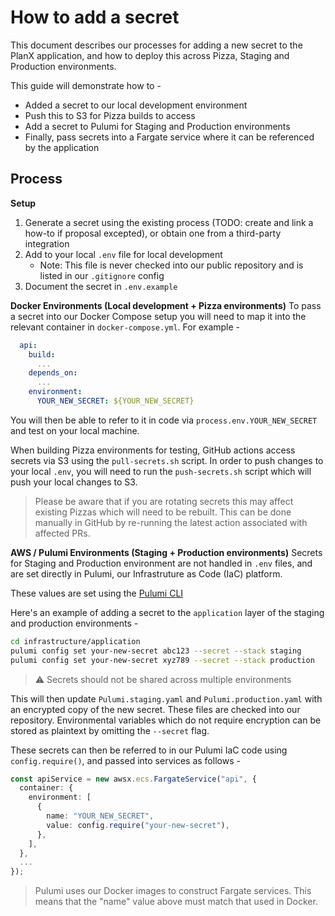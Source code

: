 # How to add a secret
This document describes our processes for adding a new secret to the PlanX application, and how to deploy this across Pizza, Staging and Production environments.

This guide will demonstrate how to - 
 - Added a secret to our local development environment
 - Push this to S3 for Pizza builds to access
 - Add a secret to Pulumi for Staging and Production environments
 - Finally, pass secrets into a Fargate service where it can be referenced by the application

## Process

**Setup**
1. Generate a secret using the existing process (TODO: create and link a how-to if proposal excepted), or obtain one from a third-party integration
2. Add to your local `.env` file for local development
   - Note: This file is never checked into our public repository and is listed in our `.gitignore` config
3. Document the secret in `.env.example`

**Docker Environments (Local development + Pizza environments)**
To pass a secret into our Docker Compose setup you will need to map it into the relevant container in `docker-compose.yml`. For example - 

```yml
  api:
    build:
      ...
    depends_on:
      ...  
    environment:
      YOUR_NEW_SECRET: ${YOUR_NEW_SECRET}
```

You will then be able to refer to it in code via `process.env.YOUR_NEW_SECRET` and test on your local machine.

When building Pizza environments for testing, GitHub actions access secrets via S3 using the `pull-secrets.sh` script. In order to push changes to your local `.env`, you will need to run the `push-secrets.sh` script which will push your local changes to S3.

> Please be aware that if you are rotating secrets this may affect existing Pizzas which will need to be rebuilt. This can be done manually in GitHub by re-running the latest action associated with affected PRs.


**AWS / Pulumi Environments (Staging + Production environments)**
Secrets for Staging and Production environment are not handled in `.env` files, and are set directly in Pulumi, our Infrastruture as Code (IaC) platform.

These values are set using the [Pulumi CLI](https://www.pulumi.com/docs/reference/cli/)

Here's an example of adding a secret to the `application` layer of the staging and production environments - 

```sh
cd infrastructure/application
pulumi config set your-new-secret abc123 --secret --stack staging
pulumi config set your-new-secret xyz789 --secret --stack production
```

> ⚠️ Secrets should not be shared across multiple environments

This will then update `Pulumi.staging.yaml` and `Pulumi.production.yaml` with an encrypted copy of the new secret. These files are checked into our repository. Environmental variables which do not require encryption can be stored as plaintext by omitting the `--secret` flag.

These secrets can then be referred to in our Pulumi IaC code using `config.require()`, and passed into services as follows - 

```ts
const apiService = new awsx.ecs.FargateService("api", {
  container: {
    environment: [
      {
        name: "YOUR_NEW_SECRET",
        value: config.require("your-new-secret"),
      },
    ],
  },
  ...
});
```

> Pulumi uses our Docker images to construct Fargate services. This means that the "name" value above must match that used in Docker.